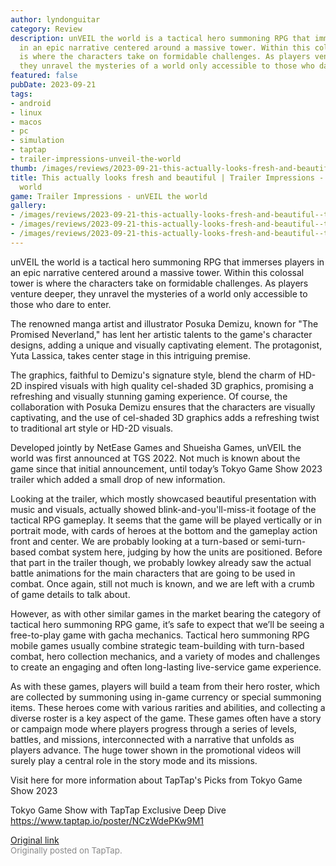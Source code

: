 ```yaml
---
author: lyndonguitar
category: Review
description: unVEIL the world is a tactical hero summoning RPG that immerses players
  in an epic narrative centered around a massive tower. Within this colossal tower
  is where the characters take on formidable challenges. As players venture deeper,
  they unravel the mysteries of a world only accessible to those who dare to enter.
featured: false
pubDate: 2023-09-21
tags:
- android
- linux
- macos
- pc
- simulation
- taptap
- trailer-impressions-unveil-the-world
thumb: /images/reviews/2023-09-21-this-actually-looks-fresh-and-beautiful--trailer-impressions---unveil-the-world-0.avif
title: This actually looks fresh and beautiful | Trailer Impressions - unVEIL the
  world
game: Trailer Impressions - unVEIL the world
gallery:
- /images/reviews/2023-09-21-this-actually-looks-fresh-and-beautiful--trailer-impressions---unveil-the-world-0.avif
- /images/reviews/2023-09-21-this-actually-looks-fresh-and-beautiful--trailer-impressions---unveil-the-world-1.avif
- /images/reviews/2023-09-21-this-actually-looks-fresh-and-beautiful--trailer-impressions---unveil-the-world-2.avif
---
```

unVEIL the world is a tactical hero summoning RPG that immerses players in an epic narrative centered around a massive tower. Within this colossal tower is where the characters take on formidable challenges. As players venture deeper, they unravel the mysteries of a world only accessible to those who dare to enter.

The renowned manga artist and illustrator Posuka Demizu, known for "The Promised Neverland," has lent her artistic talents to the game's character designs, adding a unique and visually captivating element. The protagonist, Yuta Lassica, takes center stage in this intriguing premise.

The graphics, faithful to Demizu's signature style, blend the charm of HD-2D inspired visuals with high quality cel-shaded 3D graphics, promising a refreshing and visually stunning gaming experience. Of course, the collaboration with Posuka Demizu ensures that the characters are visually captivating, and the use of cel-shaded 3D graphics adds a refreshing twist to traditional art style or HD-2D visuals.

Developed jointly by NetEase Games and Shueisha Games, unVEIL the world was first announced at TGS 2022. Not much is known about the game since that initial announcement, until today’s Tokyo Game Show 2023 trailer which added a small drop of new information.

Looking at the trailer, which mostly showcased beautiful presentation with music and visuals, actually showed blink-and-you'll-miss-it footage of the tactical RPG gameplay. It seems that the game will be played vertically or in portrait mode, with cards of heroes at the bottom and the gameplay action front and center. We are probably looking at a turn-based or semi-turn-based combat system here, judging by how the units are positioned. Before that part in the trailer though, we probably lowkey already saw the actual battle animations for the main characters that are going to be used in combat. Once again, still not much is known, and we are left with a crumb of game details to talk about.

However, as with other similar games in the market bearing the category of tactical hero summoning RPG game, it’s safe to expect that we’ll be seeing a free-to-play game with gacha mechanics. Tactical hero summoning RPG mobile games usually combine strategic team-building with turn-based combat, hero collection mechanics, and a variety of modes and challenges to create an engaging and often long-lasting live-service game experience.

As with these games, players will build a team from their hero roster, which are collected by summoning using in-game currency or special summoning items. These heroes come with various rarities and abilities, and collecting a diverse roster is a key aspect of the game. These games often have a story or campaign mode where players progress through a series of levels, battles, and missions, interconnected with a narrative that unfolds as players advance. The huge tower shown in the promotional videos will surely play a central role in the story mode and its missions.

Visit here for more information about TapTap's Picks from Tokyo Game Show 2023

Tokyo Game Show with TapTap Exclusive Deep Dive
https://www.taptap.io/poster/NCzWdePKw9M1

[Original link](https://www.taptap.io/post/6326113)<br><span style="font-size: 0.95em; color: #888;">Originally posted on TapTap.</span>